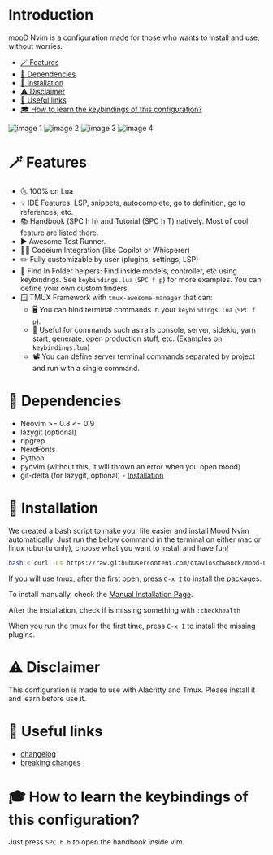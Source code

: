 # Introduction

mooD Nvim is a configuration made for those who wants to install and use, without worries.

<!--toc:start-->
- [🪄 Features](#-features)
- [📃 Dependencies](#-dependencies)
- [💾 Installation](#-installation)
- [⚠️ Disclaimer](#️-disclaimer)
- [🔗 Useful links](#-useful-links)
- [🎓 How to learn the keybindings of this configuration?](#-how-to-learn-the-keybindings-of-this-configuration)
<!--toc:end-->

![image 1](https://i.imgur.com/GhD6HgM.png)
![image 2](https://i.imgur.com/nCPvYFN.png)
![image 3](https://i.imgur.com/baphYpq.png)
![image 4](https://i.imgur.com/sYYWXYt.png)

# 🪄 Features

- 🌜 100% on Lua
- 💡 IDE Features: LSP, snippets, autocomplete, go to definition, go to references, etc.
- 📚 Handbook (SPC h h) and Tutorial (SPC h T) natively.  Most of cool feature are listed there.
- ▶️ Awesome Test Runner.
- 🧑‍✈️ Codeium Integration (like Copilot or Whisperer)
- ✏️ Fully customizable by user (plugins, settings, LSP)
- 🔎 Find In Folder helpers: Find inside models, controller, etc using keybindngs. See `keybindings.lua` (`SPC f p`) for more examples. You can define your own custom finders.
- 🪟 TMUX Framework with `tmux-awesome-manager` that can:
  - 🖥️ You can bind terminal commands in your `keybindings.lua` (`SPC f p`).
  - 🚃 Useful for commands such as rails console, server, sidekiq, yarn start, generate, open production stuff, etc. (Examples on `keybindings.lua`)
  - 📽️ You can define server terminal commands separated by project and run with a single command.

# 📃 Dependencies

- Neovim >= 0.8 <= 0.9
- lazygit (optional)
- ripgrep
- NerdFonts
- Python
- pynvim (without this, it will thrown an error when you open mood)
- git-delta (for lazygit, optional) - [Installation](https://dandavison.github.io/delta/installation.html)

# 💾 Installation

We created a bash script to make your life easier and install Mood Nvim automatically.
Just run the below command in the terminal on either mac or linux (ubuntu only), choose what you want to install and have fun!

```sh
bash <(curl -Ls https://raw.githubusercontent.com/otavioschwanck/mood-nvim/main/bin/mood-installer.sh)
```
If you will use tmux, after the first open, press `C-x I` to install the packages.

To install manually, check the [Manual Installation Page](https://github.com/otavioschwanck/mood-nvim/wiki/Manual-Installation#manual-installation).

After the installation, check if is missing something with `:checkhealth`

When you run the tmux for the first time, press `C-x I` to install the missing plugins.

# ⚠️ Disclaimer

This configuration is made to use with Alacritty and Tmux.  Please install it and learn before use it.

# 🔗 Useful links

- [changelog](https://github.com/otavioschwanck/mood-nvim/wiki/Changelog) 
- [breaking changes](https://github.com/otavioschwanck/mood-nvim/wiki/Breaking-Changes) 

# 🎓 How to learn the keybindings of this configuration?

Just press `SPC h h` to open the handbook inside vim.
